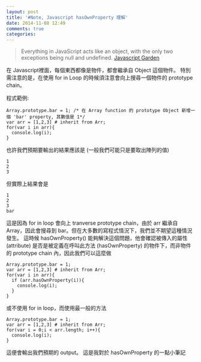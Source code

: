```yaml
---
layout: post
title: '#Note, Javascript hasOwnProperty 理解'
date: 2014-11-08 12:49
comments: true
categories:
---
```

>Everything in JavaScript acts like an object,
 with the only two exceptions being null and undefined.
 [Javascript Garden](http://bonsaiden.github.io/JavaScript-Garden/#object.general)

<!--more-->

在 Javascript裡面，每個東西都像是物件，都會繼承自 Object 這個物件。
特別需注意的是，在使用 for in Loop 的時候須注意會向上搜尋一個物件的 prototype chain。

程式範例:
```
Array.prototype.bar = 1; /* 在 Array function 的 prototype Object 新增一個 'bar' property, 其數值是 1*/
var arr = [1,2,3] # inherit from Arr;
for(var i in arr){
  console.log(i);
}
```
也許我們預期要輸出的結果應該是 (一般我們可能只是要取出陣列的值)
```
1
2
3
```
但實際上結果會是
```
1
2
3
bar
```
這是因為 for in loop 會向上 tranverse prototype chain，由於 arr 繼承自 Array，因此會搜尋到 bar。但在大多數的寫程式情況下，我們並不期望這種情況發生。
這時候 hasOwnProperty() 能夠解決這個問題，他會確認被傳入的屬性 (attribute) 是否是被定義在呼叫此方法 (hasOwnProperty) 的物件下，而非物件的 prototype chain 內，因此我們可以這麼做
```
Array.prototype.bar = 1;
var arr = [1,2,3] # inherit from Arr;
for(var i in arr){
  if (arr.hasOwnProperty(i)){
    console.log(i);
  }
}
```
 或不使用 for in loop，而使用最一般的方法
```
Array.prototype.bar = 1;
var arr = [1,2,3] # inherit from Arr;
for(var i = 0;i < arr.length; i++){
  console.log(i);
}
```
這便會輸出我們預期的 output。
這是我對於 hasOwnProperty 的一點小筆記
